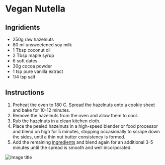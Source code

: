 # Vegan Nutella

## Ingridients

- 250g raw hazelnuts
- 80 ml unsweetened soy milk
- 1 Tbsp coconut oil
- 2 Tbsp maple syrup
- 6 soft dates
- 30g cocoa powder
- 1 tsp pure vanilla extract
- 1/4 tsp salt

## Instructions
 
1.	Preheat the oven to 180 C. Spread the hazelnuts onto a cookie sheet and bake for 10-12 minutes. 
2.	Remove the hazelnuts from the oven and allow them to cool. 
3.	Rub the hazelnuts in a clean kitchen cloth. 
4.	Place the peeled hazelnuts in a high-speed blender or food processor and blend on high for 5 minutes, stopping occasionally to scrape down the sides, until a thin nut butter consistency is formed. 
5.	Add the remaining [ingredients](#ingridients) and blend again for an additional 3-5 minutes until the spread is smooth and well incorporated.

![Image title](https://gatheringdreams.com/wp-content/uploads/2017/11/vegan-homemade-nutella-6.jpg "Vegan Nutella")
